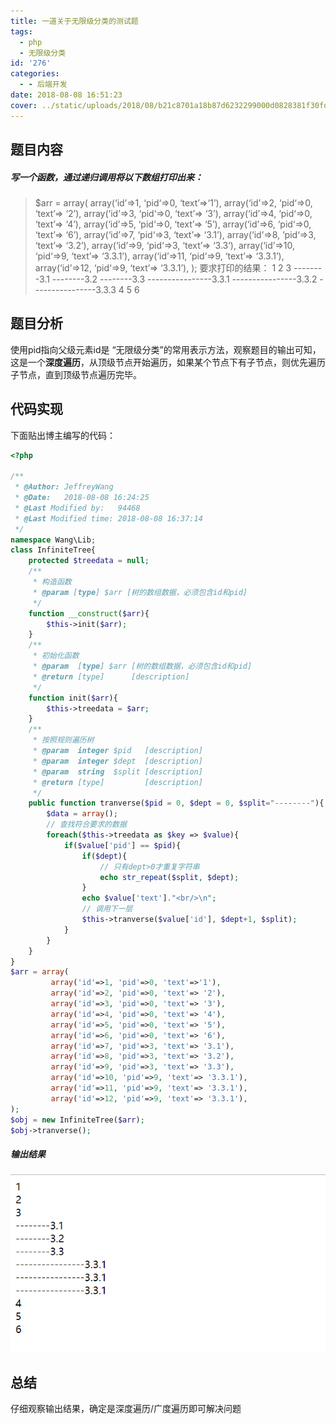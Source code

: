 ```yaml
---
title: 一道关于无限级分类的测试题
tags:
  - php
  - 无限级分类
id: '276'
categories:
  - - 后端开发
date: 2018-08-08 16:51:23
cover: ../static/uploads/2018/08/b21c8701a18b87d6232299000d0828381f30fd48-1024x661.jpg
---
```




## 题目内容

##### 写一个函数，通过递归调用将以下数组打印出来：

> $arr = array( array(‘id’=>1, ‘pid‘=>0, ‘text’=>‘1’), array(‘id’=>2, ‘pid‘=>0, ‘text’=> ‘2’), array(‘id’=>3, ‘pid‘=>0, ‘text’=> ‘3’), array(‘id’=>4, ‘pid‘=>0, ‘text’=> ‘4’), array(‘id’=>5, ‘pid‘=>0, ‘text’=> ‘5’), array(‘id’=>6, ‘pid‘=>0, ‘text’=> ‘6’), array(‘id’=>7, ‘pid‘=>3, ‘text’=> ‘3.1’), array(‘id’=>8, ‘pid‘=>3, ‘text’=> ‘3.2’), array(‘id’=>9, ‘pid‘=>3, ‘text’=> ‘3.3’), array(‘id’=>10, ‘pid‘=>9, ‘text’=> ‘3.3.1’), array(‘id’=>11, ‘pid‘=>9, ‘text’=> ‘3.3.1’), array(‘id’=>12, ‘pid‘=>9, ‘text’=> ‘3.3.1’), ); 要求打印的结果： 1 2 3 --------3.1 --------3.2 --------3.3 ----------------3.3.1 ----------------3.3.2 ----------------3.3.3 4 5 6

## 题目分析

使用pid指向父级元素id是 “无限级分类”的常用表示方法，观察题目的输出可知，这是一个**深度遍历**，从顶级节点开始遍历，如果某个节点下有子节点，则优先遍历子节点，直到顶级节点遍历完毕。

## 代码实现

下面贴出博主编写的代码：

```php
<?php

/**
 * @Author: JeffreyWang
 * @Date:   2018-08-08 16:24:25
 * @Last Modified by:   94468
 * @Last Modified time: 2018-08-08 16:37:14
 */
namespace Wang\Lib;
class InfiniteTree{
    protected $treedata = null;
    /**
     * 构造函数
     * @param [type] $arr [树的数组数据，必须包含id和pid]
     */
    function __construct($arr){
        $this->init($arr);
    }
    /**
     * 初始化函数
     * @param  [type] $arr [树的数组数据，必须包含id和pid]
     * @return [type]      [description]
     */
    function init($arr){
        $this->treedata = $arr;
    }
    /**
     * 按照规则遍历树
     * @param  integer $pid   [description]
     * @param  integer $dept  [description]
     * @param  string  $split [description]
     * @return [type]         [description]
     */
    public function tranverse($pid = 0, $dept = 0, $split="--------"){
        $data = array();
        // 查找符合要求的数据
        foreach($this->treedata as $key => $value){
            if($value['pid'] == $pid){
                if($dept){
                    // 只有dept>0才重复字符串
                    echo str_repeat($split, $dept);
                }
                echo $value['text']."<br/>\n";
                // 调用下一层
                $this->tranverse($value['id'], $dept+1, $split);
            }
        }
    }
}
$arr = array(
         array('id'=>1, 'pid'=>0, 'text'=>'1'),
         array('id'=>2, 'pid'=>0, 'text'=> '2'),
         array('id'=>3, 'pid'=>0, 'text'=> '3'),
         array('id'=>4, 'pid'=>0, 'text'=> '4'),
         array('id'=>5, 'pid'=>0, 'text'=> '5'),
         array('id'=>6, 'pid'=>0, 'text'=> '6'),
         array('id'=>7, 'pid'=>3, 'text'=> '3.1'),
         array('id'=>8, 'pid'=>3, 'text'=> '3.2'),
         array('id'=>9, 'pid'=>3, 'text'=> '3.3'),
         array('id'=>10, 'pid'=>9, 'text'=> '3.3.1'),
         array('id'=>11, 'pid'=>9, 'text'=> '3.3.1'),
         array('id'=>12, 'pid'=>9, 'text'=> '3.3.1'),
);
$obj = new InfiniteTree($arr);
$obj->tranverse();
```

##### 输出结果

![](../static/uploads/2018/08/d14eb71501932604afe4b67a9d1164b2.png)

## 总结

仔细观察输出结果，确定是深度遍历/广度遍历即可解决问题